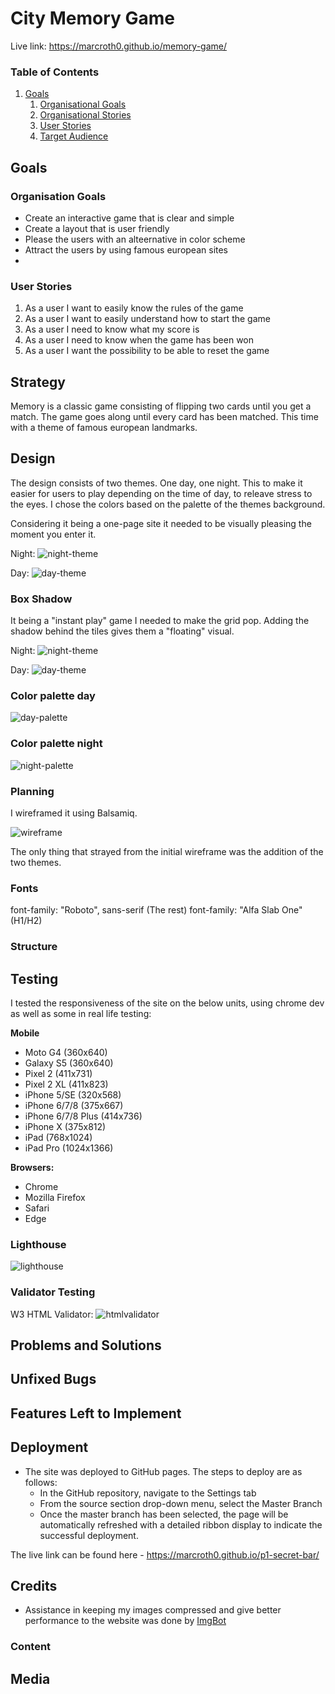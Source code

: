 # City Memory Game

Live link: https://marcroth0.github.io/memory-game/

### Table of Contents

1. [Goals](#goals)
    1. [Organisational Goals](#organisation-goals)
    2. [Organisational Stories](#organisation-stories)
    3. [User Stories](#user-stories)
    4. [Target Audience](#target-audience)

## Goals

### Organisation Goals

-   Create an interactive game that is clear and simple
-   Create a layout that is user friendly
-   Please the users with an alteernative in color scheme
-   Attract the users by using famous european sites
-

### User Stories

1. As a user I want to easily know the rules of the game
2. As a user I want to easily understand how to start the game
3. As a user I need to know what my score is
4. As a user I need to know when the game has been won
5. As a user I want the possibility to be able to reset the game

## Strategy

Memory is a classic game consisting of flipping two cards until you get a match. The game goes along until every card has been matched. This time with a theme of famous european landmarks.

## Design

The design consists of two themes. One day, one night. This to make it easier for users to play depending on the time of day, to releave stress to the eyes.
I chose the colors based on the palette of the themes background.

Considering it being a one-page site it needed to be visually pleasing the moment you enter it.

Night:
![night-theme](assets/images/night-readme.png)

Day:
![day-theme](assets/images/day-readme.png)

### Box Shadow

It being a "instant play" game I needed to make the grid pop. Adding the shadow behind the tiles gives them a "floating" visual.

Night:
![night-theme](assets/images/night-shadow-readme.png)

Day:
![day-theme](assets/images/day-shadow-readme.png)

### Color palette day

![day-palette](assets/images/day-palette.png)

### Color palette night

![night-palette](assets/images/night-palette.png)

### Planning

I wireframed it using Balsamiq.

![wireframe](assets/images/readme-planning.png)

The only thing that strayed from the initial wireframe was the addition of the two themes.

### Fonts

font-family: "Roboto", sans-serif (The rest)
font-family: "Alfa Slab One" (H1/H2)

### Structure

## Testing

I tested the responsiveness of the site on the below units, using chrome dev as well as some in real life testing:

**Mobile**

-   Moto G4 (360x640)
-   Galaxy S5 (360x640)
-   Pixel 2 (411x731)
-   Pixel 2 XL (411x823)
-   iPhone 5/SE (320x568)
-   iPhone 6/7/8 (375x667)
-   iPhone 6/7/8 Plus (414x736)
-   iPhone X (375x812)
-   iPad (768x1024)
-   iPad Pro (1024x1366)

**Browsers:**

-   Chrome
-   Mozilla Firefox
-   Safari
-   Edge

### Lighthouse

![lighthouse](assets/images/lighthouse-memory-readme.png)

### Validator Testing

W3 HTML Validator:
![htmlvalidator](assets/images/html-validator-readme.png)

## Problems and Solutions

## Unfixed Bugs

## Features Left to Implement

## Deployment

-   The site was deployed to GitHub pages. The steps to deploy are as follows:
    -   In the GitHub repository, navigate to the Settings tab
    -   From the source section drop-down menu, select the Master Branch
    -   Once the master branch has been selected, the page will be automatically refreshed with a detailed ribbon display to indicate the successful deployment.

The live link can be found here - https://marcroth0.github.io/p1-secret-bar/

## Credits

-   Assistance in keeping my images compressed and give better performance to the website was done by [ImgBot](https://imgbot.net/app/)

### Content

## Media
